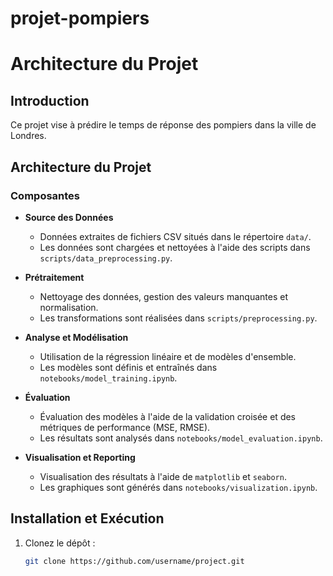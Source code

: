 # projet-pompiers
# Architecture du Projet

## Introduction
Ce projet vise à prédire le temps de réponse des pompiers dans la ville de Londres.

## Architecture du Projet



### Composantes

- **Source des Données**
  - Données extraites de fichiers CSV situés dans le répertoire `data/`.
  - Les données sont chargées et nettoyées à l'aide des scripts dans `scripts/data_preprocessing.py`.

- **Prétraitement**
  - Nettoyage des données, gestion des valeurs manquantes et normalisation.
  - Les transformations sont réalisées dans `scripts/preprocessing.py`.

- **Analyse et Modélisation**
  - Utilisation de la régression linéaire et de modèles d'ensemble.
  - Les modèles sont définis et entraînés dans `notebooks/model_training.ipynb`.

- **Évaluation**
  - Évaluation des modèles à l'aide de la validation croisée et des métriques de performance (MSE, RMSE).
  - Les résultats sont analysés dans `notebooks/model_evaluation.ipynb`.

- **Visualisation et Reporting**
  - Visualisation des résultats à l'aide de `matplotlib` et `seaborn`.
  - Les graphiques sont générés dans `notebooks/visualization.ipynb`.

## Installation et Exécution

1. Clonez le dépôt :
   ```bash
   git clone https://github.com/username/project.git
